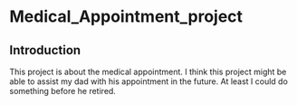 # Medical_Appointment_project

## Introduction
This project is about the medical appointment. I think this project might be able to assist my dad with his appointment in the future. At least I could do something before he retired.